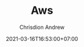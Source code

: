 ---
author: "Chrisdion Andrew"
title: "Aws"
description: 
date: 2021-03-16T16:53:00+07:00
tags: []
categories: []
series: []
aliases: []
image: 
draft: true
---